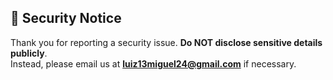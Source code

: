 ## 🚨 Security Notice
Thank you for reporting a security issue. **Do NOT disclose sensitive details publicly**.  
Instead, please email us at **[luiz13miguel24@gmail.com](mailto:luiz13miguel24@gmail.com)** if necessary.
